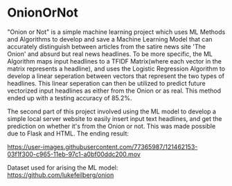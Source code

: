 # OnionOrNot
"Onion or Not" is a simple machine learning project which uses ML Methods and Algorithms to develop and save a Machine Learning Model that can accurately distinguish between  articles from the satire news site 'The Onion' and absurd but real news headlines. To be more specific, the ML Algorithm maps input headlines to a TFIDF Matrix(where each vector in the matrix represents a headline), and uses the Logistic Regression Algorithm to develop a linear seperation between vectors that represent the two types of headlines. This linear seperation can then be utilized to predict future vectorized input headlines as either from the Onion or as real. This method ended up with a testing accuracy of 85.2%.

The second part of this project involved using the ML model to develop a simple local server website to easily insert input text headlines, and get the prediction on whether it's from the Onion or not. This was made possible due to Flask and HTML. The ending result:

https://user-images.githubusercontent.com/77365987/121462153-03f1f300-c965-11eb-97c1-a0bf00ddc200.mov

Dataset used for arising the ML model: https://github.com/lukefeilberg/onion
